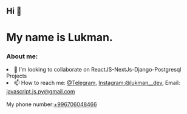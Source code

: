 <h2>Hi 👏</h2>
<h1>My name is Lukman.</h3>

<h3>About me:</h3>
<li>👯 I’m looking to collaborate on ReactJS-NextJs-Django-Postgresql Projects</li>
<li>📫 How to reach me: <a href="https://t.me/lukman_dev">@Telegram</a>, <a href="https://instagram.com/lukman__dev">Instagram:@lukman__dev</a>, Email: <a href="mailto:javascript.js.py@gmail.com">javascript.js.py@gmail.com</a></li>
<br />
My phone number:<a href="tel:+996706048466">+996706048466</a>
